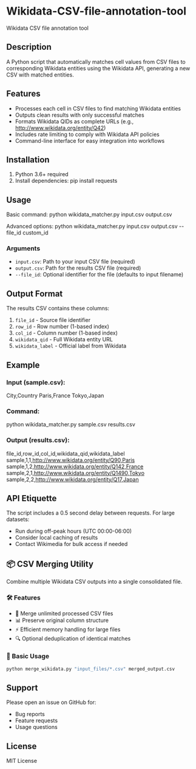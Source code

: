 # Wikidata-CSV-file-annotation-tool
Wikidata CSV file annotation tool

## Description
A Python script that automatically matches cell values from CSV files to corresponding Wikidata entities using the Wikidata API, generating a new CSV with matched entities.

## Features
- Processes each cell in CSV files to find matching Wikidata entities
- Outputs clean results with only successful matches
- Formats Wikidata QIDs as complete URLs (e.g., http://www.wikidata.org/entity/Q42)
- Includes rate limiting to comply with Wikidata API policies
- Command-line interface for easy integration into workflows

## Installation
1. Python 3.6+ required
2. Install dependencies:
pip install requests


## Usage
Basic command:
python wikidata_matcher.py input.csv output.csv


Advanced options:
python wikidata_matcher.py input.csv output.csv --file_id custom_id


### Arguments
- `input.csv`: Path to your input CSV file (required)
- `output.csv`: Path for the results CSV file (required)
- `--file_id`: Optional identifier for the file (defaults to input filename)

## Output Format
The results CSV contains these columns:
1. `file_id` - Source file identifier
2. `row_id` - Row number (1-based index)
3. `col_id` - Column number (1-based index)
4. `wikidata_qid` - Full Wikidata entity URL
5. `wikidata_label` - Official label from Wikidata

## Example

### Input (sample.csv):
City,Country
Paris,France
Tokyo,Japan


### Command:
python wikidata_matcher.py sample.csv results.csv


### Output (results.csv):
file_id,row_id,col_id,wikidata_qid,wikidata_label
sample,1,1,http://www.wikidata.org/entity/Q90,Paris
sample,1,2,http://www.wikidata.org/entity/Q142,France
sample,2,1,http://www.wikidata.org/entity/Q1490,Tokyo
sample,2,2,http://www.wikidata.org/entity/Q17,Japan


## API Etiquette
The script includes a 0.5 second delay between requests. For large datasets:
- Run during off-peak hours (UTC 00:00-06:00)
- Consider local caching of results
- Contact Wikimedia for bulk access if needed


## 📦 CSV Merging Utility

Combine multiple Wikidata CSV outputs into a single consolidated file.

### 🛠️ Features
- 🔄 Merge unlimited processed CSV files
- 📊 Preserve original column structure
- ⚡ Efficient memory handling for large files
- 🔍 Optional deduplication of identical matches

### 🚀 Basic Usage
```bash
python merge_wikidata.py "input_files/*.csv" merged_output.csv
```

## Support
Please open an issue on GitHub for:
- Bug reports
- Feature requests
- Usage questions

## License
MIT License